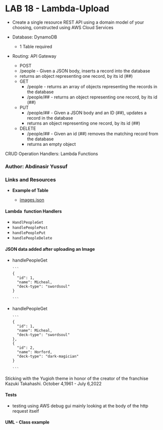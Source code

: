 LAB 18 - Lambda-Upload
========

- Create a single resource REST API using a domain model of your choosing, constructed using AWS Cloud Services

- Database: DynamoDB
  - 1 Table required
- Routing: API Gateway
  - POST
  - /people - Given a JSON body, inserts a record into the database
  - returns an object representing one record, by its id (##)
  - GET
    - /people - returns an array of objects representing the records in the database
    - /people/## - returns an object representing one record, by its id (##)
  - PUT
    - /people/## - Given a JSON body and an ID (##), updates a record in the database
    - returns an object representing one record, by its id (##)
  - DELETE
    - /people/## - Given an id (##) removes the matching record from the database
    - returns an empty object

CRUD Operation Handlers: Lambda Functions

### Author: Abdinasir Yussuf

### Links and Resources


- **Example of Table**

  - [images.json](https://ay-lab-17-images.s3.us-west-2.amazonaws.com/images.json)

#### Lambda  function Handlers

-   `HandlPeopleGet`
-   `handlePeoplePost`
-   `handlePeoplePut`
-   `handlePeopleDelete`

#### JSON data added after uploading an Image

  - handlePeopleGet
        
        ```
        {
          "id": 1,
          "name": Micheal,
          "deck-type": "swordsoul"
        }

        ```

  - handlePeopleGet
        
        ```
        {
          "id": 1,
          "name": Micheal,
          "deck-type": "swordsoul"
        },
        {
          "id": 2,
          "name": Horford,
          "deck-type": "dark-magician"
        }

        ```

Sticking with the Yugioh theme in honor of the creator of the franchise Kazuki Takahashi. October 4,1961 - July 6,2022
#### Tests

-   testing using AWS debug gui mainly looking at the body of the
  http request itself

#### UML - Class example